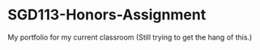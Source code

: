 # SGD113-Honors-Assignment
My portfolio for my current classroom (Still trying to get the hang of this.)

